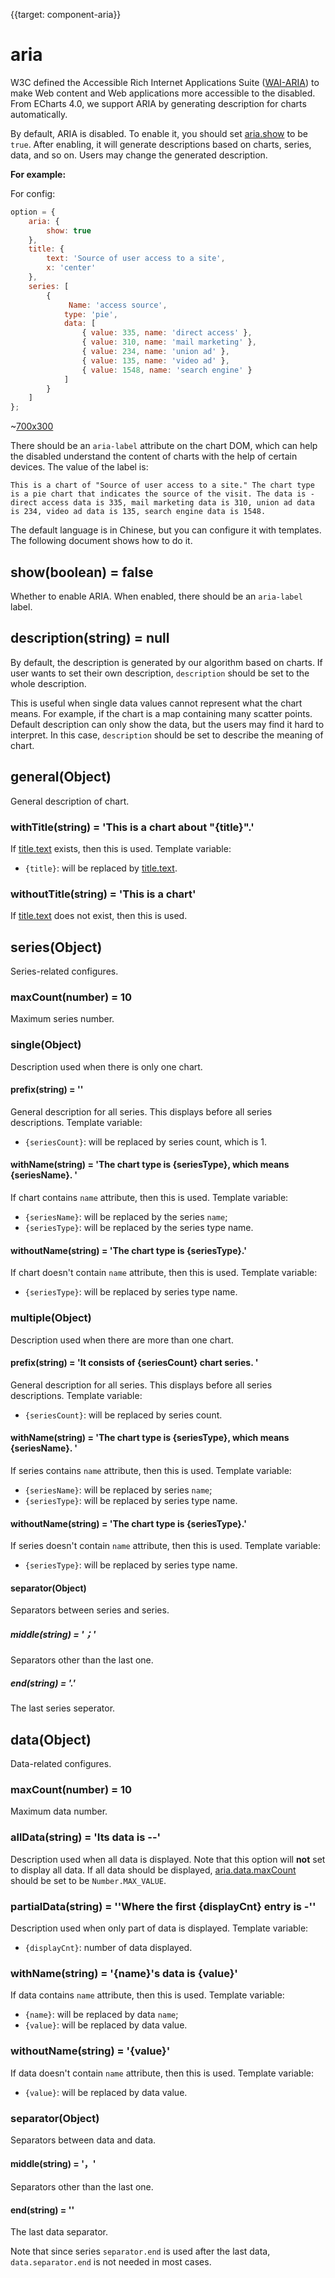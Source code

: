 {{target: component-aria}}

# aria

W3C defined the Accessible Rich Internet Applications Suite ([WAI-ARIA](https://www.w3.org/WAI/intro/aria)) to make Web content and Web applications more accessible to the disabled. From ECharts 4.0, we support ARIA by generating description for charts automatically.

By default, ARIA is disabled. To enable it, you should set [aria.show](~aria.show) to be `true`. After enabling, it will generate descriptions based on charts, series, data, and so on. Users may change the generated description.

**For example:**

For config:

```js
option = {
    aria: {
        show: true
    },
    title: {
        text: 'Source of user access to a site',
        x: 'center'
    },
    series: [
        {
             Name: 'access source',
            type: 'pie',
            data: [
                { value: 335, name: 'direct access' },
                { value: 310, name: 'mail marketing' },
                { value: 234, name: 'union ad' },
                { value: 135, name: 'video ad' },
                { value: 1548, name: 'search engine' }
            ]
        }
    ]
};
```

~[700x300](${galleryViewPath}doc-example/aria-pie&edit=1&reset=1)

There should be an `aria-label` attribute on the chart DOM, which can help the disabled understand the content of charts with the help of certain devices. The value of the label is:

```
This is a chart of "Source of user access to a site." The chart type is a pie chart that indicates the source of the visit. The data is - direct access data is 335, mail marketing data is 310, union ad data is 234, video ad data is 135, search engine data is 1548.
```

The default language is in Chinese, but you can configure it with templates. The following document shows how to do it.


## show(boolean) = false

Whether to enable ARIA. When enabled, there should be an `aria-label` label.

## description(string) = null

By default, the description is generated by our algorithm based on charts. If user wants to set their own description, `description` should be set to the whole description.

This is useful when single data values cannot represent what the chart means. For example, if the chart is a map containing many scatter points. Default description can only show the data, but the users may find it hard to interpret. In this case, `description` should be set to describe the meaning of chart.


## general(Object)

General description of chart.

### withTitle(string) = 'This is a chart about "{title}".'

If [title.text](~title.text) exists, then this is used. Template variable:

- `{title}`: will be replaced by [title.text](~title.text).

### withoutTitle(string) = 'This is a chart'

If [title.text](~title.text) does not exist, then this is used.


## series(Object)

Series-related configures.

### maxCount(number) = 10

Maximum series number.

### single(Object)

Description used when there is only one chart.

#### prefix(string) = ''

General description for all series. This displays before all series descriptions. Template variable:

- `{seriesCount}`: will be replaced by series count, which is 1.

#### withName(string) = 'The chart type is {seriesType}, which means {seriesName}. '

If chart contains `name` attribute, then this is used. Template variable:

- `{seriesName}`: will be replaced by the series `name`;
- `{seriesType}`: will be replaced by the series type name.

#### withoutName(string) = 'The chart type is {seriesType}.'

If chart doesn't contain `name` attribute, then this is used. Template variable:

- `{seriesType}`: will be replaced by series type name.


### multiple(Object)

Description used when there are more than one chart.

#### prefix(string) =  'It consists of {seriesCount} chart series. '

General description for all series. This displays before all series descriptions. Template variable:

- `{seriesCount}`: will be replaced by series count.

#### withName(string) = 'The chart type is {seriesType}, which means {seriesName}. '

If series contains `name` attribute, then this is used. Template variable:

- `{seriesName}`: will be replaced by series `name`;
- `{seriesType}`: will be replaced by series type name.

#### withoutName(string) = 'The chart type is {seriesType}.'

If series doesn't contain `name` attribute, then this is used. Template variable:

- `{seriesType}`: will be replaced by series type name.

#### separator(Object)

Separators between series and series.

##### middle(string) = '；'

Separators other than the last one.

##### end(string) = '.'

The last series seperator.




## data(Object)

Data-related configures.

### maxCount(number) = 10

Maximum data number.

### allData(string) = 'Its data is --'

Description used when all data is displayed. Note that this option will **not** set to display all data. If all data should be displayed, [aria.data.maxCount](~aria.data.maxCount) should be set to be `Number.MAX_VALUE`.

### partialData(string) = ''Where the first {displayCnt} entry is -''

Description used when only part of data is displayed. Template variable:

- `{displayCnt}`: number of data displayed.

### withName(string) = '{name}'s data is {value}'

If data contains `name` attribute, then this is used. Template variable:

- `{name}`: will be replaced by data `name`;
- `{value}`: will be replaced by data value.

### withoutName(string) = '{value}'

If data doesn't contain `name` attribute, then this is used. Template variable:

- `{value}`: will be replaced by data value.

### separator(Object)

Separators between data and data.

#### middle(string) = '，'

Separators other than the last one.

#### end(string) = ''

The last data separator.

Note that since series `separator.end` is used after the last data, `data.separator.end` is not needed in most cases.
